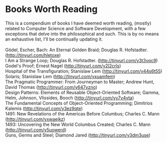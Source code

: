 # Books Worth Reading
This is a compendium of books I have deemed worth reading, (mostly) related to Computer Science and Software Development, with a few exceptions that delve into the philosophical and such. This is by no means an exhaustive list, I'll be continually updating it.
<br /><br />
Gödel, Escher, Bach: An Eternal Golden Braid; Douglas R. Hofstadter. (http://tinyurl.com/hletoxe)<br />
I Am a Strange Loop; Douglas R. Hofstadter. (http://tinyurl.com/y3t3vqc9)<br />
Godel's Proof; Ernest Nagel (http://tinyurl.com/y2l2crls)<br />
Hospital of the Transfiguration; Stanislaw Lem (http://tinyurl.com/y44s6t55)<br />
Solaris; Stanislaw Lem (http://tinyurl.com/yxuamfem)<br />
The Pragmatic Programmer: From Journeyman to Master; Andrew Hunt, David Thomas (http://tinyurl.com/y647vzno)<br />
Design Patterns: Elements of Reusable Object-Oriented Software; Gamma, Helm, Johnson, Vlissides, Booch (http://tinyurl.com/yy7v4vta)<br />
The Fundamental Concepts of Object-Oriented Programming; Dimitrios Kalemis (http://tinyurl.com/y3ez9qte)<br />
1491: New Revelations of the Americas Before Columbus; Charles C. Mann (http://tinyurl.com/yxwaejkz)<br />
1493: Uncovering the New World Columbus Created; Charles C. Mann (http://tinyurl.com/y5uowerd)<br />
Guns, Germs and Steel; Diamond Jared (http://tinyurl.com/y3dm3use)<br />
